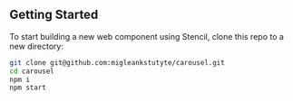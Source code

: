 ## Getting Started

To start building a new web component using Stencil, clone this repo to a new directory:

```bash
git clone git@github.com:migleankstutyte/carousel.git
cd carousel
npm i
npm start
```
